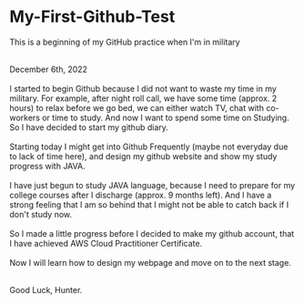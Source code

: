# My-First-Github-Test
This is a beginning of my GitHub practice when I'm in military

<br>December 6th, 2022</br>
<br>I started to begin Github because I did not want to waste my time in my military. For example, after night roll call, we have some time (approx. 2 hours) to relax before we go bed, we can either watch TV, chat with co-workers or time to study. And now I want to spend some time on Studying. So I have decided to start my github diary. </br>
<br>Starting today I might get into Github Frequently (maybe not everyday due to lack of time here), and design my github website and show my study progress with JAVA.</br>
<br>I have just begun to study JAVA language, because I need to prepare for my college courses after I discharge (approx. 9 months left). And I have a strong feeling that I am so behind that I might not be able to catch back if I don't study now.</br>
<br>So I made a little progress before I decided to make my github account, that I have achieved AWS Cloud Practitioner Certificate.</br>
<br>Now I will learn how to design my webpage and move on to the next stage.</br>


<br>Good Luck, Hunter.</br>
